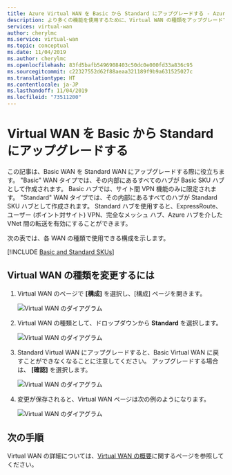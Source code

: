 ```yaml
---
title: Azure Virtual WAN を Basic から Standard にアップグレードする - Azure Portal | Microsoft Docs
description: より多くの機能を使用するために、Virtual WAN の種類をアップグレードできます。
services: virtual-wan
author: cherylmc
ms.service: virtual-wan
ms.topic: conceptual
ms.date: 11/04/2019
ms.author: cherylmc
ms.openlocfilehash: 83fd5bafb5496908403c50dc0e000fd33a836c95
ms.sourcegitcommit: c22327552d62f88aeaa321189f9b9a631525027c
ms.translationtype: HT
ms.contentlocale: ja-JP
ms.lasthandoff: 11/04/2019
ms.locfileid: "73511200"
---
```

# <a name="upgrade-a-virtual-wan-from-basic-to-standard"></a>Virtual WAN を Basic から Standard にアップグレードする

この記事は、Basic WAN を Standard WAN にアップグレードする際に役立ちます。 "Basic" WAN タイプでは、その内部にあるすべてのハブが Basic SKU ハブとして作成されます。 Basic ハブでは、サイト間 VPN 機能のみに限定されます。 "Standard" WAN タイプでは、その内部にあるすべてのハブが Standard SKU ハブとして作成されます。 Standard ハブを使用すると、ExpressRoute、ユーザー (ポイント対サイト) VPN、完全なメッシュ ハブ、Azure ハブを介した VNet 間の転送を有効にすることができます。

次の表では、各 WAN の種類で使用できる構成を示します。

[!INCLUDE [Basic and Standard SKUs](../../includes/virtual-wan-standard-basic-include.md)]

## <a name="to-change-the-virtual-wan-type"></a>Virtual WAN の種類を変更するには

1. Virtual WAN のページで **[構成]** を選択し、[構成] ページを開きます。

   ![Virtual WAN のダイアグラム](./media/upgrade-virtual-wan/1.png)
2. Virtual WAN の種類として、ドロップダウンから **Standard** を選択します。

   ![Virtual WAN のダイアグラム](./media/upgrade-virtual-wan/2.png)
3. Standard Virtual WAN にアップグレードすると、Basic Virtual WAN に戻すことができなくなることに注意してください。 アップグレードする場合は、 **[確認]** を選択します。

   ![Virtual WAN のダイアグラム](./media/upgrade-virtual-wan/4.png)
4. 変更が保存されると、Virtual WAN ページは次の例のようになります。

   ![Virtual WAN のダイアグラム](./media/upgrade-virtual-wan/5.png)

## <a name="next-steps"></a>次の手順

Virtual WAN の詳細については、[Virtual WAN の概要](virtual-wan-about.md)に関するページを参照してください。